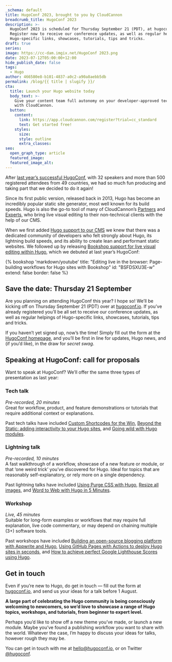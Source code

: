```yaml
---
_schema: default
title: HugoConf 2023, brought to you by CloudCannon
breadcrumb_title: HugoConf 2023
description: >-
  HugoConf 2023 is scheduled for Thursday September 21 (PDT), at hugoconf.io.
  Register now to receive our conference updates, as well as regular helpings of
  Hugo-specific links, showcases, tutorials, tips and tricks.
draft: true
series:
image: https://cc-dam.imgix.net/HugoConf 2023.png
date: 2023-07-12T05:00:00+12:00
hide_publish_date: false
tags:
  - Hugo
author: 466580e8-b101-4837-a0c2-a90a8aebb5db
permalink: /blog/{{ title | slugify }}/
cta:
  title: Launch your Hugo website today
  body_text: >-
    Give your content team full autonomy on your developer-approved tech stack
    with CloudCannon.
  button:
    content:
      link: https://app.cloudcannon.com/register?trial=cc_standard
      text: Get started free!
    styles:
      size:
      style: outline
      extra_classes:
seo:
  open_graph_type: article
  featured_image:
  featured_image_alt:
---
```

After <a target="_blank" rel="noopener" href="https://hugoconf.io/hugoconf-2022/">last year’s successful HugoConf</a>, with 32 speakers and more than 500 registered attendees from 49 countries, we had so much fun producing and taking part that we decided to do it again!

Since its first public version, released back in 2013, Hugo has become an incredibly popular static site generator, most well known for its build speeds. Hugo is also the go-to tool of many of CloudCannon’s <a target="_blank" rel="noopener" href="https://cloudcannon.com/partner-program/">Partners</a> and <a target="_blank" rel="noopener" href="https://cloudcannon.com/experts/">Experts</a>, who bring live visual editing to their non-technical clients with the help of our CMS.

When we first added&nbsp;<a target="_blank" rel="noopener" href="https://cloudcannon.com/hugo-cms/">Hugo support to our CMS</a> we knew that there was a dedicated community of developers who felt strongly about Hugo, its lightning build speeds, and its ability to create lean and performant static websites. We followed up by releasing <a target="_blank" rel="noopener" href="https://cloudcannon.com/blog/live-editing-in-hugo-with-bookshop/">Bookshop support for live visual editing within Hugo</a>, which we debuted at last year’s HugoConf:

{% bookshop 'markdown/youtube' title: "Editing live in the browser: Page-building workflows for Hugo sites with Bookshop" id: "BSFDSXU3E-w" extend: false border: false %}

## **Save the date: Thursday 21 September**

Are you planning on attending HugoConf this year? I hope so! We’ll be kicking off on Thursday September 21 (PDT) over at <a target="_blank" rel="noopener" href="https://hugoconf.io">hugoconf.io</a>. If you’ve already registered you’ll be all set to receive our conference updates, as well as regular helpings of Hugo-specific links, showcases, tutorials, tips and tricks.

If you haven’t yet signed up, now’s the time! Simply fill out the form at the <a target="_blank" rel="noopener" href="https://hugoconf.io">HugoConf homepage</a>, and you’ll be first in line for updates, Hugo news, and (if you’d like), in the draw for *secret swag*.

## Speaking at HugoConf: c**all for proposals**

Want to speak at HugoConf? We’ll offer the same three types of presentation as last year:

### Tech talk

*Pre-recorded, 20 minutes*<br>Great for workflow, product, and feature demonstrations or tutorials that require additional context or explanations.

Past tech talks have included <a target="_blank" rel="noopener" href="https://youtu.be/z4n2qu7ZlSo">Custom Shortcodes for the Win</a>, <a target="_blank" rel="noopener" href="https://youtu.be/jvgtbgQBjlM">Beyond the Static: adding interactivity to your Hugo sites</a>, and <a target="_blank" rel="noopener" href="https://youtu.be/K4lL3NMRmbY">Going wild with Hugo modules</a>.

### Lightning talk

*Pre-recorded, 10 minutes*<br>A fast walkthrough of a workflow, showcase of a new feature or module, or that ‘one weird trick’ you’ve discovered for Hugo. Ideal for topics that are reasonably self-explanatory, or rely more on a single dependency.

Past lightning talks have included <a target="_blank" rel="noopener" href="https://youtu.be/qg1MkT1o_PI">Using Purge CSS with Hugo</a>, <a target="_blank" rel="noopener" href="https://youtu.be/y6_v7Jc6R2I">Resize all images</a>, and <a target="_blank" rel="noopener" href="https://youtu.be/PC9NZOcCdTI">Word to Web with Hugo in 5 Minutes</a>.

### Workshop

*Live, 45 minutes*<br>Suitable for long-form examples or workflows that may require full explanation, live code commentary, or may depend on chaining multiple (3+) software tools.

Past workshops have included <a target="_blank" rel="noopener" href="https://youtu.be/qUniGSAZ_8k">Building an open-source blogging platform with Appwrite and Hugo</a>, <a target="_blank" rel="noopener" href="https://youtu.be/Z_7RIuf_Z-Q">Using GitHub Pages with Actions to deploy Hugo sites in seconds</a>, and <a target="_blank" rel="noopener" href="https://youtu.be/Z_7RIuf_Z-Q">How to achieve perfect Google Lighthouse Scores using Hugo</a>.

## Get in touch

Even if you’re new to Hugo, do get in touch — fill out the form at <a target="_blank" rel="noopener" href="http://hugoconf.io">hugoconf.io</a>, and send us your ideas for a talk before 1 August.

**A large part of celebrating the Hugo community is being consciously welcoming to newcomers, so we’d love to showcase a range of Hugo topics, workshops, and tutorials, from beginner to expert level.**

Perhaps you’d like to show off a new theme you’ve made, or launch a new module. Maybe you’ve found a publishing workflow you want to share with the world. Whatever the case, I’m happy to discuss your ideas for talks, however rough they may be.

You can get in touch with me at [hello@hugoconf.io](mailto:hello@hugoconf.io), or on Twitter <a target="_blank" rel="noopener" href="https://twitter.com/hugoconf">@hugoconf</a>.